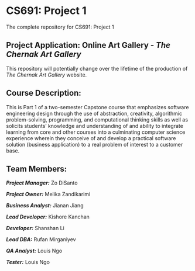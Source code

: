 # CS691: Project 1
 
The complete repository for CS691: Project 1

## Project Application: Online Art Gallery - _The Chernak Art Gallery_

This repository will potentially change over the lifetime of the production of _The Chernak Art Gallery_ website.

## Course Description:

This is Part 1 of a two-semester Capstone course that emphasizes software engineering design through the use of abstraction, creativity, algorithmic problem-solving, programming, and computational thinking skills as well as solicits students’ knowledge and understanding of and ability to integrate learning from core and other courses into a culminating computer science experience wherein they conceive of and develop a practical software solution (business application) to a real problem of interest to a customer base.


## Team Members: 
**_Project Manager:_** Zo DiSanto

**_Project Owner:_** Melika Zandikarimi

**_Business Analyst:_** Jianan Jiang

**_Lead Developer:_** Kishore Kanchan

**_Developer:_** Shanshan Li

**_Lead DBA:_** Rufan Mirganiyev

**_QA Analyst:_** Louis Ngo

**_Tester:_** Louis Ngo
